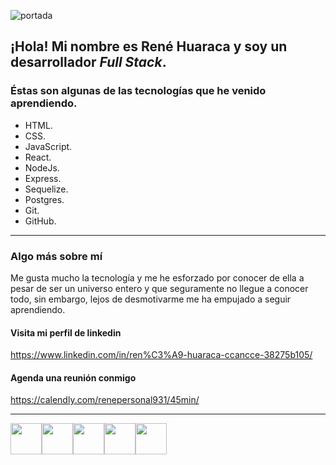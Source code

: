 ![portada](https://jardinesdeojos.es/wp-content/uploads/2014/07/text-bienvenido.png)

## __¡Hola!__ Mi nombre es René Huaraca y soy un desarrollador _Full Stack_.

### Éstas son algunas de las tecnologías que he venido aprendiendo.

- HTML.
- CSS.
- JavaScript.
- React.
- NodeJs.
- Express.
- Sequelize.
- Postgres.
- Git.
- GitHub.

---
### Algo más sobre mí
Me gusta mucho la tecnología y me he esforzado por conocer de ella a pesar de ser un universo entero y que seguramente no llegue a conocer todo, sin embargo, lejos de desmotivarme me ha empujado a seguir aprendiendo.

#### Visita mi perfil de linkedin
 <https://www.linkedin.com/in/ren%C3%A9-huaraca-ccancce-38275b105/>
#### Agenda una reunión conmigo
<https://calendly.com/renepersonal931/45min/>

---
<img src="https://user-images.githubusercontent.com/102181381/185236790-0faaaeed-e7ca-4d75-80c9-8b6e0aab1fff.svg" width="50" height="50"><img src="https://user-images.githubusercontent.com/102181381/185237561-15f189ed-ed0c-4282-a5c8-41e5b07c3f46.svg" width="50" height="50"><img src="https://user-images.githubusercontent.com/102181381/185231737-1ba31713-13f0-48a3-b352-5c2bef06285c.svg" width="50" height="50"><img src="https://user-images.githubusercontent.com/102181381/185236647-b3712d46-4a0b-4cf8-b761-d53ca8c26fe2.svg" width="50" height="50"><img src="https://user-images.githubusercontent.com/102181381/185237377-f550d006-af86-44c7-a3ac-5fdeafd61e90.svg" width="50" height="50">
